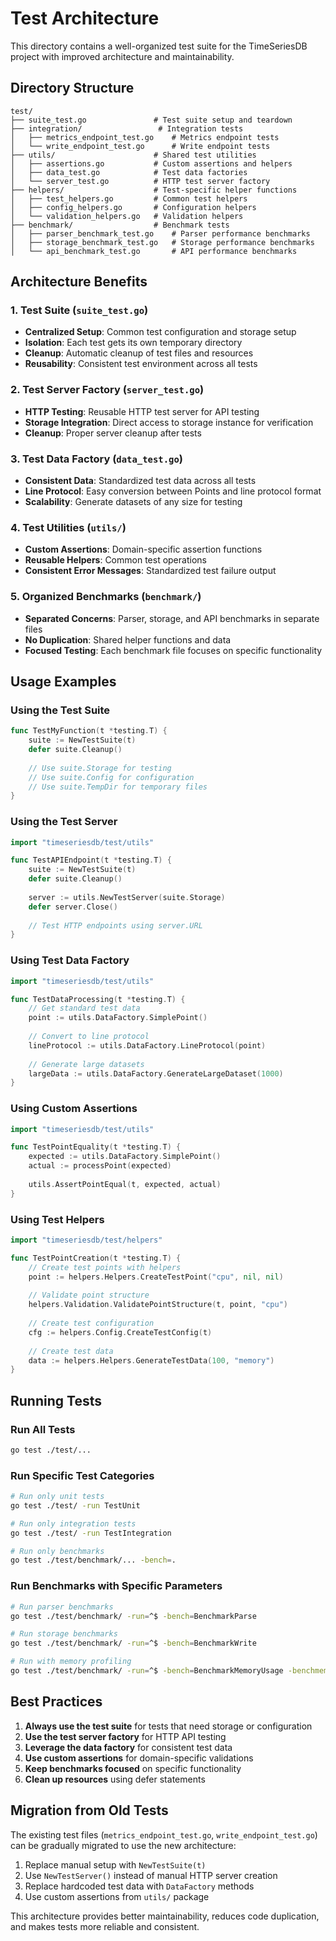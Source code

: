 # Test Architecture

This directory contains a well-organized test suite for the TimeSeriesDB project with improved architecture and maintainability.

## Directory Structure

```
test/
├── suite_test.go               # Test suite setup and teardown
├── integration/                 # Integration tests
│   ├── metrics_endpoint_test.go    # Metrics endpoint tests
│   └── write_endpoint_test.go      # Write endpoint tests
├── utils/                      # Shared test utilities
│   ├── assertions.go           # Custom assertions and helpers
│   ├── data_test.go            # Test data factories
│   └── server_test.go          # HTTP test server factory
├── helpers/                    # Test-specific helper functions
│   ├── test_helpers.go         # Common test helpers
│   ├── config_helpers.go       # Configuration helpers
│   └── validation_helpers.go   # Validation helpers
├── benchmark/                  # Benchmark tests
│   ├── parser_benchmark_test.go    # Parser performance benchmarks
│   ├── storage_benchmark_test.go   # Storage performance benchmarks
│   └── api_benchmark_test.go       # API performance benchmarks
```

## Architecture Benefits

### 1. **Test Suite (`suite_test.go`)**
- **Centralized Setup**: Common test configuration and storage setup
- **Isolation**: Each test gets its own temporary directory
- **Cleanup**: Automatic cleanup of test files and resources
- **Reusability**: Consistent test environment across all tests

### 2. **Test Server Factory (`server_test.go`)**
- **HTTP Testing**: Reusable HTTP test server for API testing
- **Storage Integration**: Direct access to storage instance for verification
- **Cleanup**: Proper server cleanup after tests

### 3. **Test Data Factory (`data_test.go`)**
- **Consistent Data**: Standardized test data across all tests
- **Line Protocol**: Easy conversion between Points and line protocol format
- **Scalability**: Generate datasets of any size for testing

### 4. **Test Utilities (`utils/`)**
- **Custom Assertions**: Domain-specific assertion functions
- **Reusable Helpers**: Common test operations
- **Consistent Error Messages**: Standardized test failure output

### 5. **Organized Benchmarks (`benchmark/`)**
- **Separated Concerns**: Parser, storage, and API benchmarks in separate files
- **No Duplication**: Shared helper functions and data
- **Focused Testing**: Each benchmark file focuses on specific functionality

## Usage Examples

### Using the Test Suite

```go
func TestMyFunction(t *testing.T) {
    suite := NewTestSuite(t)
    defer suite.Cleanup()
    
    // Use suite.Storage for testing
    // Use suite.Config for configuration
    // Use suite.TempDir for temporary files
}
```

### Using the Test Server

```go
import "timeseriesdb/test/utils"

func TestAPIEndpoint(t *testing.T) {
    suite := NewTestSuite(t)
    defer suite.Cleanup()
    
    server := utils.NewTestServer(suite.Storage)
    defer server.Close()
    
    // Test HTTP endpoints using server.URL
}
```

### Using Test Data Factory

```go
import "timeseriesdb/test/utils"

func TestDataProcessing(t *testing.T) {
    // Get standard test data
    point := utils.DataFactory.SimplePoint()
    
    // Convert to line protocol
    lineProtocol := utils.DataFactory.LineProtocol(point)
    
    // Generate large datasets
    largeData := utils.DataFactory.GenerateLargeDataset(1000)
}
```

### Using Custom Assertions

```go
import "timeseriesdb/test/utils"

func TestPointEquality(t *testing.T) {
    expected := utils.DataFactory.SimplePoint()
    actual := processPoint(expected)
    
    utils.AssertPointEqual(t, expected, actual)
}
```

### Using Test Helpers

```go
import "timeseriesdb/test/helpers"

func TestPointCreation(t *testing.T) {
    // Create test points with helpers
    point := helpers.Helpers.CreateTestPoint("cpu", nil, nil)
    
    // Validate point structure
    helpers.Validation.ValidatePointStructure(t, point, "cpu")
    
    // Create test configuration
    cfg := helpers.Config.CreateTestConfig(t)
    
    // Create test data
    data := helpers.Helpers.GenerateTestData(100, "memory")
}
```

## Running Tests

### Run All Tests
```bash
go test ./test/...
```

### Run Specific Test Categories
```bash
# Run only unit tests
go test ./test/ -run TestUnit

# Run only integration tests
go test ./test/ -run TestIntegration

# Run only benchmarks
go test ./test/benchmark/... -bench=.
```

### Run Benchmarks with Specific Parameters
```bash
# Run parser benchmarks
go test ./test/benchmark/ -run=^$ -bench=BenchmarkParse

# Run storage benchmarks
go test ./test/benchmark/ -run=^$ -bench=BenchmarkWrite

# Run with memory profiling
go test ./test/benchmark/ -run=^$ -bench=BenchmarkMemoryUsage -benchmem
```

## Best Practices

1. **Always use the test suite** for tests that need storage or configuration
2. **Use the test server factory** for HTTP API testing
3. **Leverage the data factory** for consistent test data
4. **Use custom assertions** for domain-specific validations
5. **Keep benchmarks focused** on specific functionality
6. **Clean up resources** using defer statements

## Migration from Old Tests

The existing test files (`metrics_endpoint_test.go`, `write_endpoint_test.go`) can be gradually migrated to use the new architecture:

1. Replace manual setup with `NewTestSuite(t)`
2. Use `NewTestServer()` instead of manual HTTP server creation
3. Replace hardcoded test data with `DataFactory` methods
4. Use custom assertions from `utils/` package

This architecture provides better maintainability, reduces code duplication, and makes tests more reliable and consistent.
